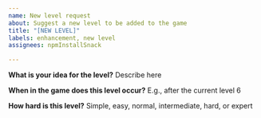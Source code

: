 ```yaml
---
name: New level request
about: Suggest a new level to be added to the game
title: "[NEW LEVEL]"
labels: enhancement, new level
assignees: npmInstallSnack

---
```


**What is your idea for the level?**
Describe here

**When in the game does this level occur?**
E.g., after the current level 6

**How hard is this level?**
Simple, easy, normal, intermediate, hard, or expert
